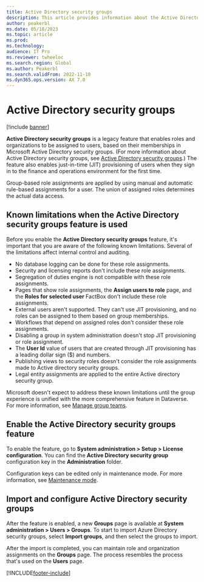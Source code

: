 ```yaml
---
title: Active Directory security groups
description: This article provides information about the Active Directory security groups feature.
author: peakerbl
ms.date: 05/18/2023
ms.topic: article
ms.prod: 
ms.technology: 
audience: IT Pro
ms.reviewer: twheeloc
ms.search.region: Global
ms.author: Peakerbl
ms.search.validFrom: 2022-11-10
ms.dyn365.ops.version: AX 7.0
---
```


# Active Directory security groups

[!include [banner](../includes/banner.md)]

**Active Directory security groups** is a legacy feature that enables roles and organizations to be assigned to users, based on their memberships in Microsoft Active Directory security groups. (For more information about Active Directory security groups, see [Active Directory security groups](/windows-server/identity/ad-ds/manage/understand-security-groups).) The feature also enables just-in-time (JIT) provisioning of users when they sign in to the finance and operations environment for the first time.

Group-based role assignments are applied by using manual and automatic rule-based assignments for a user. The union of assigned roles determines the actual data access.

## Known limitations when the Active Directory security groups feature is used

Before you enable the **Active Directory security groups** feature, it's important that you are aware of the following known limitations. Several of the limitations affect internal control and auditing.

- No database logging can be done for these role assignments.
- Security and licensing reports don't include these role assignments.
- Segregation of duties engine is not compatible with these role assignments.
- Pages that show role assignments, the **Assign users to role** page, and the **Roles for selected user** FactBox don't include these role assignments.
- External users aren't supported. They can't use JIT provisioning, and no roles can be assigned to them based on group memberships.
- Workflows that depend on assigned roles don't consider these role assignments.
- Disabling a group in system administration doesn't stop JIT provisioning or role assignment.
- The **User Id** value of users that are created through JIT provisioning has a leading dollar sign ($) and numbers.
- Publishing views to security roles doesn't consider the role assignments made to Active directory security groups. 
- Legal entity assignments are applied to the entire Active directory security group. 

Microsoft doesn't expect to address these known limitations until the group experience is unified with the more comprehensive feature in Dataverse. For more information, see [Manage group teams](/power-platform/admin/manage-group-teams).

## Enable the Active Directory security groups feature

To enable the feature, go to **System administration \> Setup \> License configuration**. You can find the **Active Directory security group** configuration key in the **Administration** folder.

Configuration keys can be edited only in maintenance mode. For more information, see [Maintenance mode](../sysadmin/maintenance-mode.md).

## Import and configure Active Directory security groups

After the feature is enabled, a new **Groups** page is available at **System administration \> Users \> Groups**. To start to import Azure Directory security groups, select **Import groups**, and then select the groups to import.

After the import is completed, you can maintain role and organization assignments on the **Groups** page. The process resembles the process that's used on the **Users** page.

[!INCLUDE[footer-include](../../../includes/footer-banner.md)]
